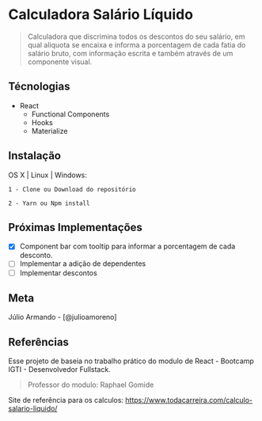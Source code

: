 # Calculadora Salário Líquido

> Calculadora que discrimina todos os descontos do seu salário, em
> qual aliquota se encaixa e informa a porcentagem de cada fatia do
> salário bruto, com informação escrita e também através de um
> componente visual.

## Técnologias

- React
  - Functional Components
  - Hooks
  - Materialize

## Instalação

OS X | Linux | Windows:

```
1 - Clone ou Download do repositório

2 - Yarn ou Npm install
```

## Próximas Implementações

- [x] Component bar com tooltip para informar a porcentagem de cada
      desconto.
- [ ] Implementar a adição de dependentes
- [ ] Implementar descontos

## Meta

Júlio Armando - [@julioamoreno]

## Referências

Esse projeto de baseia no trabalho prático do modulo de React -
Bootcamp IGTI - Desenvolvedor Fullstack.

> Professor do modulo: Raphael Gomide

Site de referência para os calculos:
https://www.todacarreira.com/calculo-salario-liquido/
